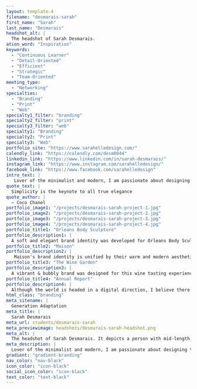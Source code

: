 ```yaml
---
layout: template-4
filename: "desmarais-sarah"
first_name: "Sarah"
last_name: "Desmarais"
headshot_alt: |
  The headshot of Sarah Desmarais.
ation_word: "Inspiration"
keywords:
  - "Continuous Learner"
  - "Detail-Oriented"
  - "Efficient"
  - "Strategic"
  - "Team-Oriented"
meeting_type:
  - "Networking"
specialties:
  - "Branding"
  - "Print"
  - "Web"
specialty1_filter: "branding"
specialty2_filter: "print"
specialty3_filter: "web"
specialty1: "Branding"
specialty2: "Print"
specialty3: "Web"
portfolio_site: "https://www.sarahelledesign.com/"
calendly_link: "https://calendly.com/desm0044"
linkedin_link: "https://www.linkedin.com/in/sarah-desmarais/"
instagram_link: "https://www.instagram.com/sarahelledesign/"
facebook_link: "https://www.facebook.com/sarahelledesign"
intro_text: |
   Lover of the minimalist and modern, I am passionate about designing timeless and strategic pieces for small businesses to help them connect with their market and grow their brand.
quote_text: |
  Simplicity is the keynote to all true elegance
quote_author: |
  — Coco Chanel
portfolio_image1: "/projects/desmarais-sarah-project-1.jpg"
portfolio_image2: "/projects/desmarais-sarah-project-2.jpg"
portfolio_image3: "/projects/desmarais-sarah-project-3.jpg"
portfolio_image4: "/projects/desmarais-sarah-project-4.jpg"
portfolio_title1: "Orleans Body Sculpture"
portfolio_description1: |
  A soft and elegant brand identity was developed for Orleans Body Sculpture  - one that is non-trendy, but timeless. A complete brand guide, stationery pieces and digital creative direction were developed to complement the new branding.
portfolio_title2: "Maison"
portfolio_description2: |
   Maison's brand identity is unified by their warm and modern aesthetic. Through HTML and CSS, their e-commerce website was developed and came to life with neutral colour tones, natural materials and warm textures just like their products.
portfolio_title3: "The Wine Garden"
portfolio_description3: |
  A vibrant & bubbly brand was designed for this wine tasting experience along with a web design that was developed to improve the event's online presence. Creative direction was also given for social media accounts and any promotional packaging.
portfolio_title4: "Annual Report"
portfolio_description4: |
  Although the world is headed in a digital direction, I believe there is still a need and love for print pieces. I am passionate about creating designs that complement a brand's aesthetic, just like this annual report.
html_class: "branding"
meta_sitename: |
  Generation Adaptation
meta_title: |
  Sarah Desmarais
meta_url: students/desmarais-sarah
meta_previewimage: headshots/desmarais-sarah-headshot.png
meta_alt: |
  The headshot of Sarah Desmarais. It depicts a person with mid-length, curled brown hair smiling brightly with her shoulders slightly shrugged.
meta_description: |
  Lover of the minimalist and modern, I am passionate about designing timeless and strategic pieces for small businesses to help them connect with their market and grow their brand.
gradient: "gradient-branding"
nav_color: "nav-black"
icon_color: "icon-black"
social_icon_color: "icon-black"
text_color: "text-black"
---
```

